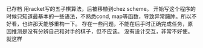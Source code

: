 已存档
用racket写的五子棋算法，后被移植到chez scheme。
开始写这个程序的时候只知道最基本的一些语法，不熟悉cond, map等函数，导致异常臃肿。所以不好看，也许那天能够重构一下。
存在一些问题，不能在后手时正确完成任务，原因推测是没有分辨自己和对手的棋子，但不应该。
没有设计交互，非常不好使。
就这样